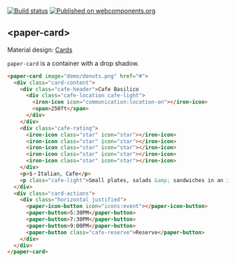 [![Build status](https://travis-ci.org/PolymerElements/paper-card.svg?branch=master)](https://travis-ci.org/PolymerElements/paper-card)
[![Published on webcomponents.org](https://img.shields.io/badge/webcomponents.org-published-blue.svg)](https://www.webcomponents.org/element/PolymerElements/paper-card)

## &lt;paper-card&gt;

Material design: [Cards](https://www.google.com/design/spec/components/cards.html)

`paper-card` is a container with a drop shadow.

<!---
```html
<custom-element-demo>
<template>
<script src="../webcomponentsjs/webcomponents-lite.js"></script>
<link rel="import" href="../iron-icons/iron-icons.html">
<link rel="import" href="../iron-icons/communication-icons.html">
<link rel="import" href="../paper-button/paper-button.html">
<link rel="import" href="../paper-icon-button/paper-icon-button.html">
<link rel="import" href="../paper-styles/color.html">
<link rel="import" href="../paper-styles/typography.html">
<link rel="import" href="paper-card.html">
<custom-style>
<style is="custom-style">
  body {
    display: flex;
    align-items: center;
    justify-content: center;
  }
  paper-card {
	max-width: 500px;
  }
  .cafe-header { @apply --paper-font-headline; }
  .cafe-light { color: var(--paper-grey-600); }
  .cafe-location {
    float: right;
    font-size: 15px;
    vertical-align: middle;
  }
  .cafe-reserve { color: var(--google-blue-500); }
  iron-icon.star {
    --iron-icon-width: 16px;
    --iron-icon-height: 16px;
    color: var(--paper-amber-500);
  }
  iron-icon.star:last-of-type { color: var(--paper-grey-500); }
</style>
<custom-style>
<next-code-block></next-code-block>
</template>
</custom-element-demo>
```
-->

```html
<paper-card image="demo/donuts.png" href="#">
  <div class="card-content">
    <div class="cafe-header">Cafe Basilico
      <div class="cafe-location cafe-light">
        <iron-icon icon="communication:location-on"></iron-icon>
        <span>250ft</span>
      </div>
    </div>
    <div class="cafe-rating">
      <iron-icon class="star" icon="star"></iron-icon>
      <iron-icon class="star" icon="star"></iron-icon>
      <iron-icon class="star" icon="star"></iron-icon>
      <iron-icon class="star" icon="star"></iron-icon>
      <iron-icon class="star" icon="star"></iron-icon>
    </div>
    <p>$・Italian, Cafe</p>
    <p class="cafe-light">Small plates, salads &amp; sandwiches in an intimate setting.</p>
  </div>
  <div class="card-actions">
    <div class="horizontal justified">
      <paper-icon-button icon="icons:event"></paper-icon-button>
      <paper-button>5:30PM</paper-button>
      <paper-button>7:30PM</paper-button>
      <paper-button>9:00PM</paper-button>
      <paper-button class="cafe-reserve">Reserve</paper-button>
    </div>
  </div>
</paper-card>
```
